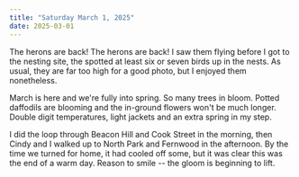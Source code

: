 ```yaml
---
title: "Saturday March 1, 2025"
date: 2025-03-01
---
```


The herons are back!  The herons are back!  I saw them flying before I got to the nesting site, the spotted at least six or seven birds up in the nests.  As usual, they are far too high for a good photo, but I enjoyed them nonetheless.

March is here and we're fully into spring.  So many trees in bloom.  Potted daffodils are blooming and the in-ground flowers won't be much longer.  Double digit temperatures, light jackets and an extra spring in my step.

I did the loop through Beacon Hill and Cook Street in the morning, then Cindy and I walked up to North Park and Fernwood in the afternoon.  By the time we turned for home, it had cooled off some, but it was clear this was the end of a warm day.  Reason to smile -- the gloom is beginning to lift.

